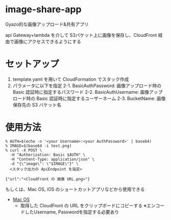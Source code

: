 # image-share-app

Gyazo的な画像アップロード&共有アプリ

api Gateway+lambda を介して S3バケット上に画像を保存し、CloudFront 経由で画像にアクセスできるようにする


# セットアップ

1. template.yaml を用いて CloudFormation でスタック作成
2. パラメータに以下を指定
  2-1. BasicAuthPassword: 画像アップロード時の Basic 認証時に指定するパスワード
  2-2. BasicAuthUsername: 画像アップロード時の Basic 認証時に指定するユーザーネーム
  2-3. BucketName: 画像保存先の S3 バケット名

# 使用方法
```
% AUTH=$(echo -n '<your Username>:<your AuthPassword>' | base64)
% IMAGE=$(base64 -i test.png)
% curl -X POST \
  -H "Authorization: Basic $AUTH" \
  -H "Content-Type: application/json" \
  -d "{\"image\": \"$IMAGE\"}" \
  <スタック出力の ApiEndpoint を指定>

{"url":"<CloudFront の 画像 URL.png>"}
```

もしくは、Mac OS, iOS のショートカットアプリなどから使用できる

- [Mac OS](https://www.icloud.com/shortcuts/e03d33432d5a432e97b38d9063327115)
    - 取得した CloudFront の URL をクリップボードにコピーする
※エンコードしたUsername, Passwordを指定する必要あり
